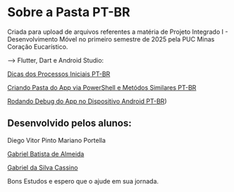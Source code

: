 # Sobre a Pasta PT-BR
Criada para upload de arquivos referentes a matéria de Projeto Integrado I - Desenvolvimento Móvel
no primeiro semestre de 2025 pela PUC Minas Coração Eucarístico.

--> Flutter, Dart e Android Studio:

[Dicas dos Processos Iniciais PT-BR](https://github.com/kasshinokun/Projeto-Integrado-Desenvolvimento-Movel/blob/main/Dicas_Flutter/Hints.md)

[Criando Pasta do App via PowerShell e Metódos Similares PT-BR](https://github.com/kasshinokun/Projeto-Integrado-Desenvolvimento-Movel/blob/main/Dicas_Flutter/criar_app.md)

[Rodando Debug do App no Dispositivo Android PT-BR](https://github.com/kasshinokun/Projeto-Integrado-Desenvolvimento-Movel/blob/main/Dicas_Flutter/run_on_device.md))

## Desenvolvido pelos alunos:
Diego Vitor Pinto Mariano Portella

[Gabriel Batista de Almeida](https://github.com/GabrielBatistadeAlmeida)

[Gabriel da Silva Cassino](https://github.com/kasshinokun)

Bons Estudos e espero que o ajude em sua jornada.
